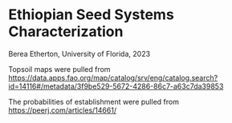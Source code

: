 # Ethiopian Seed Systems Characterization
Berea Etherton, University of Florida, 2023

Topsoil maps were pulled from https://data.apps.fao.org/map/catalog/srv/eng/catalog.search?id=14116#/metadata/3f9be529-5672-4286-86c7-a63c7da39853

The probabilities of establishment were pulled from https://peerj.com/articles/14661/
